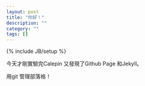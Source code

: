 ```yaml
---
layout: post
title: "你好！"
description: ""
category: ""
tags: []
---
```

{% include JB/setup %}

今天才剛實驗完Calepin 又發現了Github Page 和Jekyll。

用git 管理部落格！